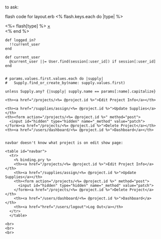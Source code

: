 to ask:


flash code for layout.erb
<% flash.keys.each do |type| %>
<div data-alert class="flash <%= type %> alert-box radius">
  <%= flash[type] %>
  <a href="#" class="close">&times;</a>
</div>
<% end %>


    def logged_in?
      !!current_user
    end

    def current_user
      @current_user ||= User.find(session[:user_id]) if session[:user_id]
    end


    # params.values.first.values.each do |supply|
    #   Supply.find_or_create_by(name: supply.values.first)

    unless Supply.any? {|supply| supply.name == params[:name].capitalize}

    <th><a href="/projects/<%= @project.id %>">Edit Project Info</a></th>

    <th><a href="/supplies/assign/<%= @project.id %>">Update Supplies</a></th>
    <th><form action="/projects/<%= @project.id %>" method="post">
      <input id="hidden" type="hidden" name="_method" value="patch">
    </form><a href="/projects/<%= @project.id %>">Delete Project</a></th>
    <th><a href="/users/dashboard/<%= @project.id %>">Dashboard</a></th>


    navbar doesn't know what project is on edit show page:

    <table id="navbar">
      <tr>
        <% binding.pry %>
        <th><a href="/projects/<%= @project.id %>">Edit Project Info</a></th>
        <th><a href="/supplies/assign/<%= @project.id %>">Update Supplies</a></th>
        <th><form action="/projects/<%= @project.id %>" method="post">
          <input id="hidden" type="hidden" name="_method" value="patch">
        </form><a href="/projects/<%= @project.id %>">Delete Project</a></th>
        <th><a href="/users/dashboard/<%= @project.id %>">Dashboard</a></th>
        <th><a href="href="/users/logout">Log Out</a></th>
      </tr>
      </table>

    <br>
    <br>
    <br>

